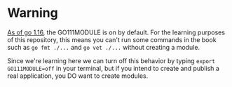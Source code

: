 # Warning

[As of go 1.16](https://go.dev/doc/go1.16#go-command), the GO111MODULE is on by
default. For the learning purposes of this repository, this means you can't run
some commands in the book such as `go fmt ./...` and `go vet ./...` without
creating a module.

Since we're learning here we can turn off this behavior by typing `export
GO111MODULE=off` in your terminal, but if you intend to create and publish a
real application, you DO want to create modules.
